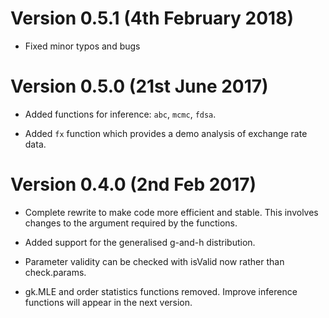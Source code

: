 # Version 0.5.1 (4th February 2018)

* Fixed minor typos and bugs

# Version 0.5.0 (21st June 2017)

* Added functions for inference: `abc`, `mcmc`, `fdsa`.

* Added `fx` function which provides a demo analysis of exchange rate data.

# Version 0.4.0 (2nd Feb 2017)

* Complete rewrite to make code more efficient and stable. This involves changes to the argument required by the functions.

* Added support for the generalised g-and-h distribution.

* Parameter validity can be checked with isValid now rather than check.params.

* gk.MLE and order statistics functions removed. Improve inference functions will appear in the next version.
